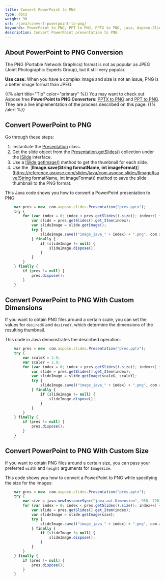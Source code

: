 ```yaml
---
title: Convert PowerPoint to PNG
type: docs
weight: 30
url: /java/convert-powerpoint-to-png/
keywords: PowerPoint to PNG, PPT to PNG, PPTX to PNG, java, Aspose.Slides for Java
description: Convert PowerPoint presentation to PNG
---
```


## **About PowerPoint to PNG Conversion**

The PNG (Portable Network Graphics) format is not as popular as JPEG (Joint Photographic Experts Group), but it still very popular. 

**Use case:** When you have a complex image and size is not an issue, PNG is a better image format than JPEG. 

{{% alert title="Tip" color="primary" %}} You may want to check out Aspose free **PowerPoint to PNG Converters**: [PPTX to PNG](https://products.aspose.app/slides/conversion/pptx-to-png) and [PPT to PNG](https://products.aspose.app/slides/conversion/ppt-to-png). They are a live implementation of the process described on this page. {{% /alert %}}

## **Convert PowerPoint to PNG**

Go through these steps:

1. Instantiate the [Presentation](https://reference.aspose.com/slides/java/com.aspose.slides/Presentation) class.
2. Get the slide object from the [Presentation.getSlides()](https://reference.aspose.com/slides/java/com.aspose.slides/Presentation#getSlides--) collection under the [ISlide](https://reference.aspose.com/slides/java/com.aspose.slides/ISlide) interface. 
3. Use a [ISlide.getImage()](https://reference.aspose.com/slides/java/com.aspose.slides/ISlide) method to get the thumbnail for each slide.
4. Use the  [**IImage.save(String formatName, int imageFormat)**](https://reference.aspose.com/slides/java/com.aspose.slides/IImage#save(String formatName, int imageFormat)) method to save the slide thumbnail to the PNG format.

This Java code shows you how to convert a PowerPoint presentation to PNG:

```javascript
    var pres = new  com.aspose.slides.Presentation("pres.pptx");
    try {
        for (var index = 0; index < pres.getSlides().size(); index++) {
            var slide = pres.getSlides().get_Item(index);
            var slideImage = slide.getImage();
            try {
                slideImage.save(("image_java_" + index) + ".png", com.aspose.slides.ImageFormat.Png);
            } finally {
                if (slideImage != null) {
                    slideImage.dispose();
                }
            }
        }
    } finally {
        if (pres != null) {
            pres.dispose();
        }
    }
```

## **Convert PowerPoint to PNG With Custom Dimensions**

If you want to obtain PNG files around a certain scale, you can set the values for `desiredX` and `desiredY`, which determine the dimensions of the resulting thumbnail. 

This code in Java demonstrates the described operation:

```javascript
    var pres = new  com.aspose.slides.Presentation("pres.pptx");
    try {
        var scaleX = 2.0;
        var scaleY = 2.0;
        for (var index = 0; index < pres.getSlides().size(); index++) {
            var slide = pres.getSlides().get_Item(index);
            var slideImage = slide.getImage(scaleX, scaleY);
            try {
                slideImage.save(("image_java_" + index) + ".png", com.aspose.slides.ImageFormat.Png);
            } finally {
                if (slideImage != null) {
                    slideImage.dispose();
                }
            }
        }
    } finally {
        if (pres != null) {
            pres.dispose();
        }
    }
```

## **Convert PowerPoint to PNG With Custom Size**

If you want to obtain PNG files around a certain size, you can pass your preferred `width` and `height` arguments for `ImageSize`. 

This code shows you how to convert a PowerPoint to PNG while specifying the size for the images: 

```javascript
    var pres = new  com.aspose.slides.Presentation("pres.pptx");
    try {
        var size = java.newInstanceSync("java.awt.Dimension", 960, 720);
        for (var index = 0; index < pres.getSlides().size(); index++) {
            var slide = pres.getSlides().get_Item(index);
            var slideImage = slide.getImage(size);
            try {
                slideImage.save(("image_java_" + index) + ".png", com.aspose.slides.ImageFormat.Png);
            } finally {
                if (slideImage != null) {
                    slideImage.dispose();
                }
            }
        }
    } finally {
        if (pres != null) {
            pres.dispose();
        }
    }
```

